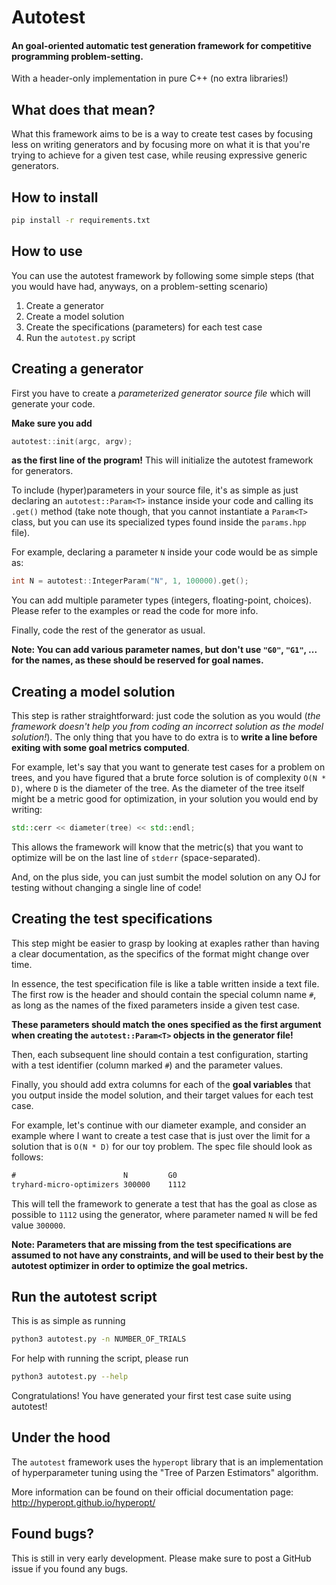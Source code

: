 # Autotest

#### An goal-oriented automatic test generation framework for competitive programming problem-setting.

With a header-only implementation in pure C++ (no extra libraries!)

## What does that mean?

What this framework aims to be is a way to create test cases by focusing less on writing generators and by focusing more on what it is that you're trying to achieve for a given test case, while reusing expressive generic generators.

## How to install

```bash
pip install -r requirements.txt
```

## How to use

You can use the autotest framework by following some simple steps (that you would have had, anyways, on a problem-setting scenario)

1. Create a generator
2. Create a model solution
3. Create the specifications (parameters) for each test case
4. Run the `autotest.py` script

## Creating a generator

First you have to create a _parameterized generator source file_ which will generate your code.

**Make sure you add**

```c++
autotest::init(argc, argv);
```

**as the first line of the program!** This will initialize the autotest framework for generators.

To include (hyper)parameters in your source file, it's as simple as just declaring an `autotest::Param<T>` instance inside your code and calling its `.get()` method (take note though, that you cannot instantiate a `Param<T>` class, but you can use its specialized types found inside the `params.hpp` file).

For example, declaring a parameter `N` inside your code would be as simple as:

```c++
int N = autotest::IntegerParam("N", 1, 100000).get();
```

You can add multiple parameter types (integers, floating-point, choices). Please refer to the examples or read the code for more info.

Finally, code the rest of the generator as usual.

**Note: You can add various parameter names, but don't use `"G0"`, `"G1"`, ... for the names, as these should be reserved for goal names.**

## Creating a model solution

This step is rather straightforward: just code the solution as you would (_the framework doesn't help you from coding an incorrect solution as the model solution!_). The only thing that you have to do extra is to **write a line before exiting with some goal metrics computed**.

For example, let's say that you want to generate test cases for a problem on trees, and you have figured that a brute force solution is of complexity `O(N * D)`, where `D` is the diameter of the tree. As the diameter of the tree itself might be a metric good for optimization, in your solution you would end by writing:

```c++
std::cerr << diameter(tree) << std::endl;
```

This allows the framework will know that the metric(s) that you want to optimize will be on the last line of `stderr` (space-separated).

And, on the plus side, you can just sumbit the model solution on any OJ for testing without changing a single line of code!

## Creating the test specifications

This step might be easier to grasp by looking at exaples rather than having a clear documentation, as the specifics of the format might change over time.

In essence, the test specification file is like a table written inside a text file. The first row is the header and should contain the special column name `#`, as long as the names of the fixed parameters inside a given test case.

**These parameters should match the ones specified as the first argument when creating the `autotest::Param<T>` objects in the generator file!**

Then, each subsequent line should contain a test configuration, starting with a test identifier (column marked `#`) and the parameter values.

Finally, you should add extra columns for each of the **goal variables** that you output inside the model solution, and their target values for each test case.

For example, let's continue with our diameter example, and consider an example where I want to create a test case that is just over the limit for a solution that is `O(N * D)` for our toy problem. The spec file should look as follows:

```txt
#                        N         G0
tryhard-micro-optimizers 300000    1112
```

This will tell the framework to generate a test that has the goal as close as possible to `1112` using the generator, where parameter named `N` will be fed value `300000`.

**Note: Parameters that are missing from the test specifications are assumed to not have any constraints, and will be used to their best by the autotest optimizer in order to optimize the goal metrics.**

## Run the autotest script

This is as simple as running

```bash
python3 autotest.py -n NUMBER_OF_TRIALS
```

For help with running the script, please run

```bash
python3 autotest.py --help
```

Congratulations! You have generated your first test case suite using autotest!

## Under the hood

The `autotest` framework uses the `hyperopt` library that is an implementation of hyperparameter tuning using the "Tree of Parzen Estimators" algorithm.

More information can be found on their official documentation page: http://hyperopt.github.io/hyperopt/

## Found bugs?

This is still in very early development. Please make sure to post a GitHub issue if you found any bugs.
